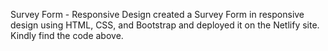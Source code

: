 Survey Form - Responsive Design
created a Survey Form in responsive design using HTML, CSS, and Bootstrap and deployed it on the Netlify site. Kindly find the code above.
